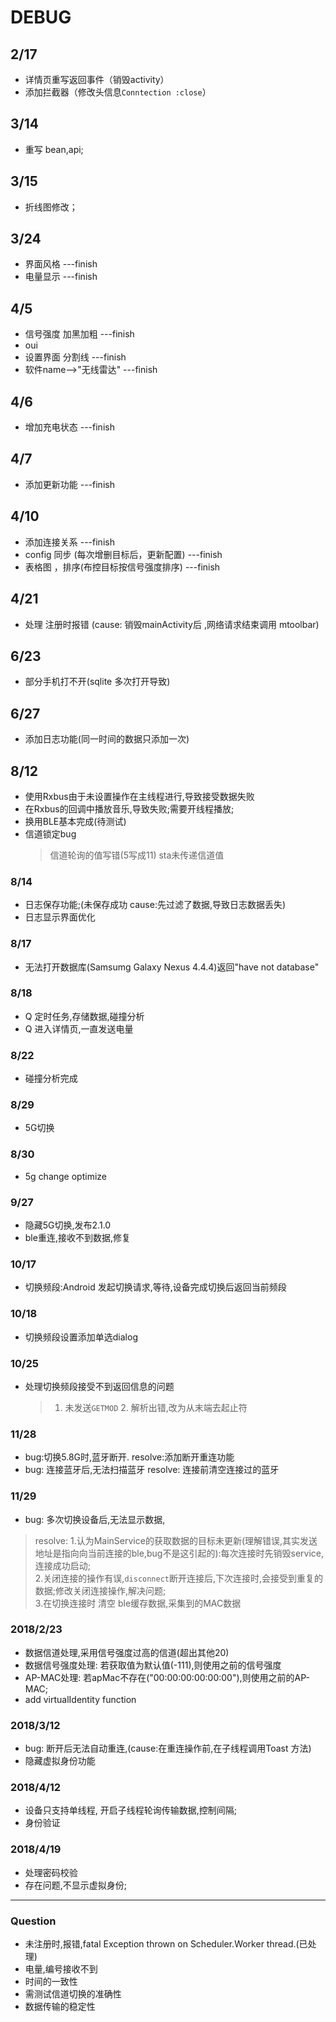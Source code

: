 # DEBUG
##  2/17
* 详情页重写返回事件（销毁activity）
* 添加拦截器（修改头信息`Conntection :close`）

## 3/14
* 重写 bean,api;
## 3/15
* 折线图修改；
## 3/24
* 界面风格 ---finish
* 电量显示 ---finish
## 4/5
* 信号强度 加黑加粗 ---finish
* oui
* 设置界面 分割线  ---finish
* 软件name-->"无线雷达" ---finish

## 4/6
* 增加充电状态 ---finish
## 4/7
* 添加更新功能 ---finish
## 4/10
* 添加连接关系 ---finish
* config 同步 (每次增删目标后，更新配置) ---finish
* 表格图 ，排序(布控目标按信号强度排序) ---finish

## 4/21
* 处理  注册时报错 (cause: 销毁mainActivity后 ,网络请求结束调用 mtoolbar)

## 6/23
* 部分手机打不开(sqlite 多次打开导致)

## 6/27
* 添加日志功能(同一时间的数据只添加一次)

## 8/12
* 使用Rxbus由于未设置操作在主线程进行,导致接受数据失败
* 在Rxbus的回调中播放音乐,导致失败;需要开线程播放;
* 换用BLE基本完成(待测试)
* 信道锁定bug
    > 信道轮询的值写错(5写成11)
    > sta未传递信道值

### 8/14
* 日志保存功能;(未保存成功 cause:先过滤了数据,导致日志数据丢失)
* 日志显示界面优化

### 8/17
* 无法打开数据库(Samsumg Galaxy Nexus 4.4.4)返回"have not database"

### 8/18
* Q 定时任务,存储数据,碰撞分析
* Q 进入详情页,一直发送电量

### 8/22
* 碰撞分析完成
### 8/29
* 5G切换

### 8/30
* 5g change optimize

### 9/27
* 隐藏5G切换,发布2.1.0
* ble重连,接收不到数据,修复

### 10/17
* 切换频段:Android 发起切换请求,等待,设备完成切换后返回当前频段
### 10/18
* 切换频段设置添加单选dialog

### 10/25
* 处理切换频段接受不到返回信息的问题
    > 1. 未发送```GETMOD```
      2. 解析出错,改为从末端去起止符
      
### 11/28
* bug:切换5.8G时,蓝牙断开. resolve:添加断开重连功能
* bug: 连接蓝牙后,无法扫描蓝牙 resolve: 连接前清空连接过的蓝牙

### 11/29
* bug: 多次切换设备后,无法显示数据,
> resolve: 1.认为MainService的获取数据的目标未更新(理解错误,其实发送地址是指向向当前连接的ble,bug不是这引起的):每次连接时先销毁service,连接成功启动;<br/>
           2.关闭连接的操作有误,```disconnect```断开连接后,下次连接时,会接受到重复的数据;修改关闭连接操作,解决问题;<br/>
           3.在切换连接时 清空 ble缓存数据,采集到的MAC数据
           
### 2018/2/23
* 数据信道处理,采用信号强度过高的信道(超出其他20)
* 数据信号强度处理: 若获取值为默认值(-111),则使用之前的信号强度
* AP-MAC处理: 若apMac不存在("00:00:00:00:00:00"),则使用之前的AP-MAC;
* add virtualIdentity function

### 2018/3/12
* bug: 断开后无法自动重连,(cause:在重连操作前,在子线程调用Toast 方法)
* 隐藏虚拟身份功能

### 2018/4/12
* 设备只支持单线程, 开启子线程轮询传输数据,控制间隔;
* 身份验证

### 2018/4/19
* 处理密码校验
* 存在问题,不显示虚拟身份;
***
### Question
* 未注册时,报错,fatal Exception thrown on Scheduler.Worker thread.(已处理)
* 电量,编号接收不到
* 时间的一致性
* 需测试信道切换的准确性
* 数据传输的稳定性

